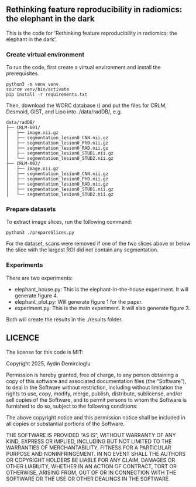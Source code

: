 
## Rethinking feature reproducibility in radiomics: the elephant in the dark

This is the code for 'Rethinking feature reproducibility in radiomics: the elephant in the dark'.


### Create virtual environment

To run the code, first create a virtual environment and install the prerequisites.

```
python3 -m venv venv
source venv/bin/activate
pip install -r requirements.txt
```

Then, download the WORC database ()
and put the files for CRLM, Desmoid, GIST, and Lipo into ./data/radDB/<patient-ID>,
e.g.

```
data/radDB/
├── CRLM-001/
│   ├── image.nii.gz
│   ├── segmentation_lesion0_CNN.nii.gz
│   ├── segmentation_lesion0_PhD.nii.gz
│   ├── segmentation_lesion0_RAD.nii.gz
│   ├── segmentation_lesion0_STUD1.nii.gz
│   └── segmentation_lesion0_STUD2.nii.gz
├── CRLM-002/
│   ├── image.nii.gz
│   ├── segmentation_lesion0_CNN.nii.gz
│   ├── segmentation_lesion0_PhD.nii.gz
│   ├── segmentation_lesion0_RAD.nii.gz
│   ├── segmentation_lesion0_STUD1.nii.gz
│   └── segmentation_lesion0_STUD2.nii.gz
```


### Prepare datasets

To extract image slices, run the following command:

```python3 ./prepareSlices.py```

For the dataset, scans were removed if one of the two slices above or below the
slice with the largest ROI did not contain any segmentation.



### Experiments

There are two experiments:

- elephant_house.py: This is the elephant-in-the-house experiment. It will generate figure 4.
- elephant_plot.py: Will generate figure 1 for the paper.
- experiment.py: This is the main experiment. It will also generate figure 3.

Both will create the results in the ./results folder.




## LICENCE

The license for this code is MIT:

Copyright 2025, Aydin Demircioglu

Permission is hereby granted, free of charge, to any person obtaining a copy of this software and associated documentation files (the “Software”), to deal in the Software without restriction, including without limitation the rights to use, copy, modify, merge, publish, distribute, sublicense, and/or sell copies of the Software, and to permit persons to whom the Software is furnished to do so, subject to the following conditions:

The above copyright notice and this permission notice shall be included in all copies or substantial portions of the Software.

THE SOFTWARE IS PROVIDED “AS IS”, WITHOUT WARRANTY OF ANY KIND, EXPRESS OR IMPLIED, INCLUDING BUT NOT LIMITED TO THE WARRANTIES OF MERCHANTABILITY, FITNESS FOR A PARTICULAR PURPOSE AND NONINFRINGEMENT. IN NO EVENT SHALL THE AUTHORS OR COPYRIGHT HOLDERS BE LIABLE FOR ANY CLAIM, DAMAGES OR OTHER LIABILITY, WHETHER IN AN ACTION OF CONTRACT, TORT OR OTHERWISE, ARISING FROM, OUT OF OR IN CONNECTION WITH THE SOFTWARE OR THE USE OR OTHER DEALINGS IN THE SOFTWARE.
